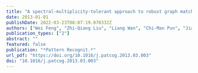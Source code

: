 ```yaml
---
title: "A spectral-multiplicity-tolerant approach to robust graph matching"
date: 2013-01-01
publishDate: 2022-03-23T08:07:19.070332Z
authors: ["Wei Feng", "Zhi-Qiang Liu", "Liang Wan", "Chi-Man Pun", "Jianmin Jiang"]
publication_types: ["2"]
abstract: ""
featured: false
publication: "*Pattern Recognit.*"
url_pdf: "https://doi.org/10.1016/j.patcog.2013.03.003"
doi: "10.1016/j.patcog.2013.03.003"
---
```


